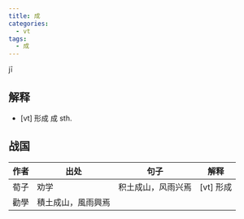 ```yaml
---
title: 成
categories:
  - vt
tags:
  - 成
---
```

jī
<!-- more -->

## 解释
* [vt] 形成
  成 sth.

## 战国

作者|出处|句子|解释
---|---|---|---
荀子|劝学|积土成山，风雨兴焉| [vt] 形成
 |勸學|積土成山，風雨興焉|
